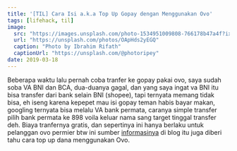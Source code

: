 ```yaml
---
title: '[TIL] Cara Isi a.k.a Top Up Gopay dengan Menggunakan Ovo'
tags: [lifehack, til]
image:
  src: "https://images.unsplash.com/photo-1534951009808-766178b47a4f?ixlib=rb-1.2.1&auto=format&fit=crop&w=1500&q=80"
  url: "https://unsplash.com/photos/OApHds2yEGQ"
  caption: "Photo by Ibrahim Rifath"
  captionUrl: "https://unsplash.com/@photoripey"
date: 2019-03-18
---
```


Beberapa waktu lalu pernah coba tranfer ke gopay pakai ovo, saya sudah soba VA BNI dan BCA, dua-duanya gagal, dan yang saya ingat va BNI itu bisa transfer dari bank selain BNI (shopee), tapi ternyata memang tidak bisa, eh iseng karena kepepet mau isi gopay teman habis bayar makan, googling ternyata bisa melalu VA bank permata, caranya simple transfer pilih bank permata ke 898<Nomor hp> voila keluar nama sang target tinggal transfer deh. Biaya tranfernya gratis, dan sepertinya ini hanya berlaku untuk pelanggan ovo permier btw ini sumber [informasinya](https://refrez.com/blog/tech/cara-isi-saldo-gopay-dana-dari-ovo.html)  di blog itu juga diberi tahu cara top up dana menggunakan Ovo.
